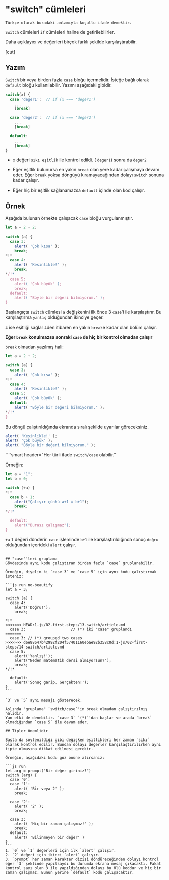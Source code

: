 # "switch" cümleleri

```
Türkçe olarak buradaki anlamıyla koşullu ifade demektir.  
```


`Switch` cümleleri `if` cümleleri haline de getirilebilirler.

Daha açıklayıcı ve değerleri birçok farklı şekilde karşılaştırabilir.

[cut]

## Yazım

`Switch` bir veya birden fazla `case` bloğu içermelidir. İsteğe bağlı olarak `default` bloğu kullanılabilir. Yazımı aşağıdaki gibidir.

```js no-beautify
switch(x) {
  case 'deger1':  // if (x === 'deger1')
    ...
    [break]

  case 'deger2':  // if (x === 'deger2')
    ...
    [break]

  default:
    ...
    [break]
}
```
- `x` değeri `sıkı eşitlik` ile kontrol edildi. ( `deger1`) sonra da `deger2`

- Eğer eşitlik bulunursa en yakın `break` olan yere kadar çalışmaya devam eder. Eğer `break` yoksa döngüyü kıramayacağından dolayı `switch` sonuna kadar çalışır.

- Eğer hiç bir eşitlik sağlanamazsa `default` içinde olan kod çalışır.

## Örnek
Aşağıda bulunan örnekte çalışacak `case` bloğu vurgulanmıştır.
```js run
let a = 2 + 2;

switch (a) {
  case 3:
    alert( 'Çok kısa' );
    break;
*!*
  case 4:
    alert( 'Kesinlikle!' );
    break;
*/!*
  case 5:
    alert( 'Çok büyük' );
    break;
  default:
    alert( "Böyle bir değeri bilmiyorum." );
}
```
Başlangıçta `switch` cümlesi `a` değişkenini ilk önce 3 `case`'i ile karşılaştırır. Bu karşılaştırma `yanlış` olduğundan ikinciye geçer.

`4` ise eşitliği sağlar `4`den itibaren en yakın `break`e kadar olan bölüm çalışır.

**Eğer `break` konulmazsa sonraki `case` de hiç bir kontrol olmadan çalışır**

`break` olmadan yazılmış hali:

```js run
let a = 2 + 2;

switch (a) {
  case 3:
    alert( 'Çok kısa' );
*!*
  case 4:
    alert( 'Kesinlikle!' );
  case 5:
    alert( 'Çok büyük' );
  default:
    alert( "Böyle bir değeri bilmiyorum." );
*/!*
}
```
Bu döngü çalıştırıldığında ekranda sıralı şekilde uyarılar göreceksiniz. 

```js
alert( 'Kesinlikle!' );
alert( 'Çok büyük' );
alert( "Böyle bir değeri bilmiyorum." );
```

````smart header="Her türli ifade `switch/case` olabilir."

Örneğin:

```js run
let a = "1";
let b = 0;

switch (+a) {
*!*
  case b + 1:
    alert("Çalışır çünkü a+1 = b+1");
    break;
*/!*

  default:
    alert("Burası çalışmaz");
}
```
`+a` `1` değeri dönderir. `case` işleminde `b+1` ile karşılaştırıldığında sonuç `doğru` olduğundan içerideki `alert` çalışır.
````

## "case"'leri gruplama
Gövdesinde aynı kodu çalıştıran birden fazla `case` gruplanabilir.

Örneğin, diyelim ki `case 3` ve `case 5` için aynı kodu çalıştırmak isteniz:

```js run no-beautify
let a = 3;

switch (a) {
  case 4:
    alert('Doğru!');
    break;

*!*
<<<<<<< HEAD:1-js/02-first-steps/13-switch/article.md
  case 3:                    // (*) iki "case" gruplandı
=======
  case 3: // (*) grouped two cases
>>>>>>> d6e88647b42992f204f57401160ebae92b358c0d:1-js/02-first-steps/14-switch/article.md
  case 5:
    alert('Yanlış!');
    alert("Neden matematik dersi almıyorsun?");
    break;
*/!*

  default:
    alert('Sonuç garip. Gerçekten!');
}
```

`3` ve `5` aynı mesajı gösterecek.

Aslında "gruplama" `switch/case`'in break olmadan çalıştırılmış halidir. 
Yan etki de denebilir. `case 3` `(*)`'dan başlar ve arada `break` olmadığından `case 5` ile devam eder.

## Tipler önemlidir

Başta da söylenildiği gibi değişken eşitlikleri her zaman `sıkı` olarak kontrol edilir. Bundan dolayı değerler karşılaştırılırken aynı tipte olmasına dikkat edilmesi gerekir.

Örneğin, aşağıdaki kodu göz önüne alırsanız:

```js run
let arg = prompt("Bir değer giriniz?")
switch (arg) {
  case '0':
  case '1':
    alert( 'Bir veya 2' );
    break;

  case '2':
    alert( '2' );
    break;

  case 3:
    alert( 'Hiç bir zaman çalışmaz!' );
    break;
  default:
    alert( 'Bilinmeyen bir değer' )
}
```
1. `0` ve `1` değerleri için ilk `alert` çalışır.
2. `2` değeri için ikinci `alert` çalışır.
3. `prompt` her zaman karakter dizisi döndüreceğinden dolayı kontrol eğer `3` şeklinde yapılsaydı bu durumda ekrana mesaj çıkacaktı. Fakat kontrol sayı olan 3 ile yapıldığından dolayı bu ölü koddur ve hiç bir zaman çalışmaz. Bunun yerine `default` kodu çalışacaktır.
